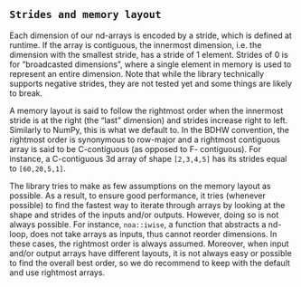 ## `Strides and memory layout`

Each dimension of our nd-arrays is encoded by a stride, which is defined at runtime. If the
array is contiguous, the innermost dimension, i.e. the dimension with the smallest stride,
has a stride of 1 element. Strides of 0 is for “broadcasted dimensions”, where a single
element in memory is used to represent an entire dimension. Note that while the library
technically supports negative strides, they are not tested yet and some things are likely to
break.

A memory layout is said to follow the rightmost order when the innermost stride is at the
right (the “last” dimension) and strides increase right to left. Similarly to NumPy, this
is what we default to. In the BDHW convention, the rightmost order is synonymous to
row-major and a rightmost contiguous array is said to be C-contiguous (as opposed to F-
contiguous). For instance, a C-contiguous 3d array of shape `[2,3,4,5]` has its strides equal
to `[60,20,5,1]`.

The library tries to make as few assumptions on the memory layout as possible. As a result,
to ensure good performance, it tries (whenever possible) to find the fastest way to iterate
through arrays by looking at the shape and strides of the inputs and/or outputs. However,
doing so is not always possible. For instance, `noa::iwise`, a function that abstracts a
nd-loop, does not take arrays as inputs, thus cannot reorder dimensions. In these cases,
the rightmost order is always assumed. Moreover, when input and/or output arrays have
different layouts, it is not always easy or possible to find the overall best order, so we do
recommend to keep with the default and use rightmost arrays.
